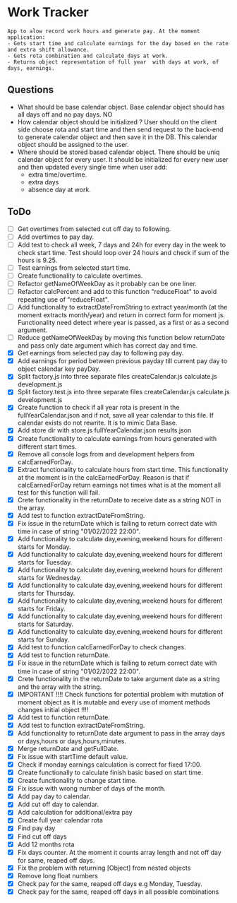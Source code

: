 # Work Tracker

    App to alow record work hours and generate pay. At the moment application:
    - Gets start time and calculate earnings for the day based on the rate and extra shift allowance.
    - Gets rota combination and calculate days at work.
    - Returns object representation of full year  with days at work, of days, earnings.

## Questions

- What should be base calendar object.
    Base calendar object should has all days off and no pay days. NO
- How calendar object should be initialized ?
    User should on the client side choose rota and start time and then send request to the back-end to generate calendar object and then save it in the DB. This calendar object should be assigned to the user.
- Where should be stored based calendar object.
    There should be uniq calendar object for every user. It should be initialized for every new user and then updated every single time when user add:
    - extra time/overtime.
    - extra days
    - absence day at work.



## ToDo

- [ ] Get overtimes from selected cut off day to following.
- [ ] Add overtimes to pay day.
- [ ] Add test to check all week, 7 days and 24h for every day in the week to check start time. Test should loop over 24 hours and check if sum of the hours is 9.25.
- [ ] Test earnings from selected start time.
- [ ] Create functionality to calculate overtimes.
- [ ] Refactor getNameOfWeekDay as it probably can be one liner.
- [ ] Refactor calcPercent and add to this function "reduceFloat" to avoid repeating use of "reduceFloat".
- [ ] Add functionality to extractDateFromString to extract year/month (at the moment extracts month/year) and return in correct form for moment js. Functionality need detect where year is passed, as a first or as a second argument.
- [ ] Reduce getNameOfWeekDay by moving this function below returnDate and pass only date argument which has correct day and time.
- [x] Get earnings from selected pay day to following pay day.
- [x] Add earnings for period between previous payday till current pay day to object calendar key payDay.
- [x] Split factory.js into three separate files createCalendar.js calculate.js development.js
- [x] Split factory.test.js into three separate files createCalendar.js calculate.js development.js
- [x] Create function to check if all year rota is present in the fullYearCalendar.json and if not, save all year calendar to this file. If calendar exists do not rewrite. It is to mimic Data Base.
- [x] Add store dir with store.js fullYearCalendar.json results.json
- [x] Create functionality to calculate earnings from hours generated with different start times.
- [x] Remove all console logs from and development helpers from calcEarnedForDay.
- [x] Extract functionality to calculate hours from start time. This functionality at the moment is in the  calcEarnedForDay. Reason is that if calcEarnedForDay return earnings not times what is at the moment all test for this function will fail. 
- [x] Crete functionality in the returnDate to receive date as a string NOT in the array.
- [x] Add test to function extractDateFromString.
- [x] Fix issue in the returnDate which is failing to return correct date with time in case of string "01/02/2022 22:00".
- [x] Add functionality to calculate day,evening,weekend hours for different starts for Monday.
- [x] Add functionality to calculate day,evening,weekend hours for different starts for Tuesday.
- [x] Add functionality to calculate day,evening,weekend hours for different starts for Wednesday.
- [x] Add functionality to calculate day,evening,weekend hours for different starts for Thursday.
- [x] Add functionality to calculate day,evening,weekend hours for different starts for Friday.
- [x] Add functionality to calculate day,evening,weekend hours for different starts for Saturday.
- [x] Add functionality to calculate day,evening,weekend hours for different starts for Sunday.
- [x] Add test to function calcEarnedForDay to check changes.
- [x] Add test to function returnDate.
- [x] Fix issue in the returnDate which is failing to return correct date with time in case of string "01/02/2022 22:00".
- [x] Crete functionality in the returnDate to take argument date as a string and the array with the string.
- [x] IMPORTANT !!!! Check functions for potential problem with mutation of moment object as it is mutable and every use of moment methods changes initial object !!!!
- [x] Add test to function returnDate.
- [x] Add test to function extractDateFromString.
- [x] Add functionality to returnDate date argument to pass in the array days or days,hours or days,hours,minutes.
- [x] Merge returnDate and getFullDate.
- [x] Fix issue with startTime default value.
- [x] Check if monday earnings calculation is correct for fixed 17:00.
- [x] Create functionally to calculate finish basic based on start time.
- [x] Create functionality to change start time.
- [x] Fix issue with wrong number of days of the month.
- [x] Add pay day to calendar.
- [x] Add cut off day to calendar.
- [x] Add calculation for additional/extra pay
- [x] Create full year calendar rota
- [x] Find pay day
- [x] Find cut off days
- [x] Add 12 months rota
- [x] Fix days counter. At the moment it counts array length and not off day for same, reaped off days.
- [x] Fix the problem with returning [Object] from nested objects
- [x] Remove long float numbers
- [x] Check pay for the same, reaped off days e.g Monday, Tuesday.
- [x] Check pay for the same, reaped off days in all possible combinations
